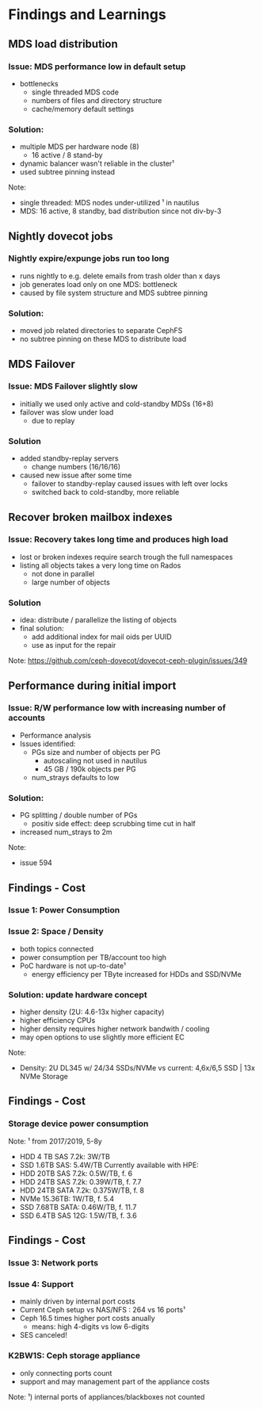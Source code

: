 <!-- .slide: data-state="section-break" id="section-break-7.1" data-timing="10s" -->
# Findings and Learnings


<!-- .slide: data-state="normal" id="findings-1" data-timing="20s" data-menu-title="Findings - MDS Load" -->
## MDS load distribution

### Issue: MDS performance low in default setup <!-- .element class="fragment" data-fragment-index="1"-->

* bottlenecks <!-- .element class="fragment" data-fragment-index="2"-->
  * single threaded MDS code <!-- .element class="fragment" data-fragment-index="3"-->
  * numbers of files and directory structure <!-- .element class="fragment" data-fragment-index="3"-->
  * cache/memory default settings <!-- .element class="fragment" data-fragment-index="3"-->

### Solution: <!-- .element class="fragment" data-fragment-index="4"-->
  * multiple MDS per hardware node (8) <!-- .element class="fragment" data-fragment-index="5"-->
    * 16 active / 8 stand-by
  * dynamic balancer wasn't reliable in the cluster¹ <!-- .element class="fragment" data-fragment-index="5"-->
  * used subtree pinning instead <!-- .element class="fragment" data-fragment-index="5"-->

Note: 
* single threaded: MDS nodes under-utilized
¹ in nautilus
* MDS: 16 active, 8 standby, bad distribution since not div-by-3


<!-- .slide: data-state="normal" id="findings-2" data-timing="20s" data-menu-title="Findings - Expunge" -->
## Nightly dovecot jobs

### Nightly expire/expunge jobs run too long <!-- .element class="fragment" data-fragment-index="1"-->

* runs nightly to e.g. delete emails from trash older than x days <!-- .element class="fragment" data-fragment-index="2"-->
* job generates load only on one MDS: bottleneck <!-- .element class="fragment" data-fragment-index="2"-->
* caused by file system structure and MDS subtree pinning <!-- .element class="fragment" data-fragment-index="2"-->

### Solution: <!-- .element class="fragment" data-fragment-index="3"-->
* moved job related directories to separate CephFS <!-- .element class="fragment" data-fragment-index="4"-->
* no subtree pinning on these MDS to distribute load <!-- .element class="fragment" data-fragment-index="4"-->


<!-- .slide: data-state="normal" id="findings-3" data-timing="20s" data-menu-title="Findings - MDS Failover" -->
## MDS Failover

### Issue: MDS Failover slightly slow <!-- .element class="fragment" data-fragment-index="1"-->

* initially we used only active and cold-standby MDSs (16+8) <!-- .element class="fragment" data-fragment-index="2"-->
* failover was slow under load <!-- .element class="fragment" data-fragment-index="3"-->
  * due to replay <!-- .element class="fragment" data-fragment-index="3"-->

### Solution <!-- .element class="fragment" data-fragment-index="4"-->
* added standby-replay servers <!-- .element class="fragment" data-fragment-index="5"-->
  * change numbers (16/16/16) <!-- .element class="fragment" data-fragment-index="5"-->
* caused new issue after some time <!-- .element class="fragment" data-fragment-index="6"-->
  * failover to standby-replay caused issues with left over locks <!-- .element class="fragment" data-fragment-index="6"-->
  * switched back to cold-standby, more reliable <!-- .element class="fragment" data-fragment-index="6"-->


<!-- .slide: data-state="normal" id="findings-4" data-timing="20s" data-menu-title="Findings - Mailbox repair" -->
## Recover broken mailbox indexes

### Issue: Recovery takes long time and produces high load <!-- .element class="fragment" data-fragment-index="1"-->

* lost or broken indexes require search trough the full namespaces <!-- .element class="fragment" data-fragment-index="2"-->
* listing all objects takes a very long time on Rados <!-- .element class="fragment" data-fragment-index="3"-->
  * not done in parallel <!-- .element class="fragment" data-fragment-index="4"-->
  * large number of objects <!-- .element class="fragment" data-fragment-index="4"-->

### Solution <!-- .element class="fragment" data-fragment-index="5"-->

* idea: distribute / parallelize the listing of objects <!-- .element class="fragment" data-fragment-index="6"-->
* final solution: <!-- .element class="fragment" data-fragment-index="7"-->
  * add additional index for mail oids per UUID <!-- .element class="fragment" data-fragment-index="7"-->
  * use as input for the repair <!-- .element class="fragment" data-fragment-index="7"-->

Note: https://github.com/ceph-dovecot/dovecot-ceph-plugin/issues/349


<!-- .slide: data-state="normal" id="findings-5" data-timing="20s" data-menu-title="Findings - Performance" -->
## Performance during initial import

### Issue: R/W performance low with increasing number of accounts <!-- .element class="fragment" data-fragment-index="1"-->

* Performance analysis <!-- .element class="fragment" data-fragment-index="2"-->
* Issues identified: <!-- .element class="fragment" data-fragment-index="3"-->
  * PGs size and number of objects per PG <!-- .element class="fragment" data-fragment-index="3"-->
    * autoscaling not used in nautilus <!-- .element class="fragment" data-fragment-index="3"-->
    * 45 GB / 190k objects per PG <!-- .element class="fragment" data-fragment-index="3"-->
  * num_strays defaults to low <!-- .element class="fragment" data-fragment-index="4"-->

### Solution: <!-- .element class="fragment" data-fragment-index="5"-->
  * PG splitting / double number of PGs <!-- .element class="fragment" data-fragment-index="6"-->
    * positiv side effect: deep scrubbing time cut in half <!-- .element class="fragment" data-fragment-index="6"-->
  * increased num_strays to 2m <!-- .element class="fragment" data-fragment-index="7"-->

Note:
* issue 594


<!-- .slide: data-state="normal" id="findings-10" data-timing="20s" data-menu-title="Findings - Cost" -->
## Findings - Cost
### Issue 1: Power Consumption <!-- .element class="fragment" data-fragment-index="1"-->
### Issue 2: Space / Density <!-- .element class="fragment" data-fragment-index="2"-->

* both topics connected <!-- .element class="fragment" data-fragment-index="3"-->
* power consumption per TB/account too high <!-- .element class="fragment" data-fragment-index="4"-->
* PoC hardware is not up-to-date¹ <!-- .element class="fragment" data-fragment-index="4"-->
  * energy efficiency per TByte increased for HDDs and SSD/NVMe <!-- .element class="fragment" data-fragment-index="4"-->

### Solution: update hardware concept <!-- .element class="fragment" data-fragment-index="5"-->
* higher density (2U: 4.6-13x higher capacity) <!-- .element class="fragment" data-fragment-index="6"-->
* higher efficiency CPUs <!-- .element class="fragment" data-fragment-index="6"-->
* higher density requires higher network bandwith / cooling <!-- .element class="fragment" data-fragment-index="6"-->
* may open options to use slightly more efficient EC <!-- .element class="fragment" data-fragment-index="6"-->

Note:
* Density: 2U DL345 w/ 24/34 SSDs/NVMe vs current: 4,6x/6,5 SSD | 13x NVMe Storage


<!-- .slide: data-state="normal" id="findings-11" data-timing="20s" data-menu-title="Findings - Cost" -->
## Findings - Cost
### Storage device power consumption
<canvas data-chart="bar">
<!--
{
 "data" : {
     "labels": ["HDD 4TB SAS", "SSD 1.6TB SAS", "" , "HDD 20TB SAS", "HDD 24TB SAS", "HDD 24TB SATA", "NVMe 15.36TB", "SSD 7.68TB SATA", "SSD 6.4TB SAS" ],
     "datasets": [
         {
             "data": [3, 5.4, "" , 0.5, 0.39, 0.375, 1, 0.46, 1.5 ],
             "backgroundColor": [
                 "rgba(206, 22, 22, 0.45)",
                 "rgba(206, 22, 22, 0.7)",
                 "rgba(168, 222, 143, 0.8)",
                 "rgba(168, 222, 143, 0.7)",
                 "rgba(168, 222, 143, 0.8)",
                 "rgba(168, 222, 143, 0.9)",
                 "rgba(168, 222, 143, 0.5)",
                 "rgba(168, 222, 143, 0.7)",
                 "rgba(168, 222, 143, 0.3)"]
         }
     ]
 },
 "options": {
     "animateScale": "true",
     "responsive": "true",
     "legend": {
           "display": 0
     },
     "layout": {
         "padding": {
             "left": 0,
             "right": 0,
             "top": 10,
             "bottom": 0
         }
     },
     "plugins": {
         "datalabels": {
             "align": "end",
             "anchor": "end"
         }
     },
     "scales": {
         "yAxes": [{
             "gridLines": {
                 "color": "rgba(0, 0, 0, 0)"
             },
             "scaleLabel": {
                 "display": 1,
                 "labelString": "W/TByte under load (source: HPE Quick Specs)"
             },
             "ticks": {
                 "display": 0
             }
         }],
         "xAxes": [{
             "gridLines": {
                 "color": "rgba(0, 0, 0, 0)"
             }
         }]
    }
 }
}
-->
</canvas>

Note: 
¹ from 2017/2019, 5-8y
 * HDD 4 TB SAS 7.2k: 3W/TB
 * SSD 1.6TB SAS: 5.4W/TB
Currently available with HPE:
 * HDD 20TB SAS 7.2k: 0.5W/TB, f. 6
 * HDD 24TB SAS 7.2k: 0.39W/TB, f. 7.7
 * HDD 24TB SATA 7.2k: 0.375W/TB, f. 8
 * NVMe 15.36TB: 1W/TB, f. 5.4
 * SSD 7.68TB SATA: 0.46W/TB, f. 11.7
 * SSD 6.4TB SAS 12G: 1.5W/TB, f. 3.6


<!-- .slide: data-state="normal" id="findings-12" data-timing="20s" data-menu-title="Findings - Cost" -->
## Findings - Cost
### Issue 3: Network ports <!-- .element class="fragment" data-fragment-index="1"-->
### Issue 4: Support <!-- .element class="fragment" data-fragment-index="2"-->

* mainly driven by internal port costs <!-- .element class="fragment" data-fragment-index="3"-->
* Current Ceph setup vs NAS/NFS : 264 vs 16 ports¹ <!-- .element class="fragment" data-fragment-index="4"-->
* Ceph 16.5 times higher port costs anually <!-- .element class="fragment" data-fragment-index="4"-->
  * means: high 4-digits vs low 6-digits <!-- .element class="fragment" data-fragment-index="4"-->
* SES canceled! <!-- .element class="fragment" data-fragment-index="5"-->

### K2BW1S: Ceph storage appliance <!-- .element class="fragment" data-fragment-index="6"-->
* only connecting ports count <!-- .element class="fragment" data-fragment-index="7"-->
* support and may management part of the appliance costs <!-- .element class="fragment" data-fragment-index="7"-->

Note:
¹) internal ports of appliances/blackboxes not counted
